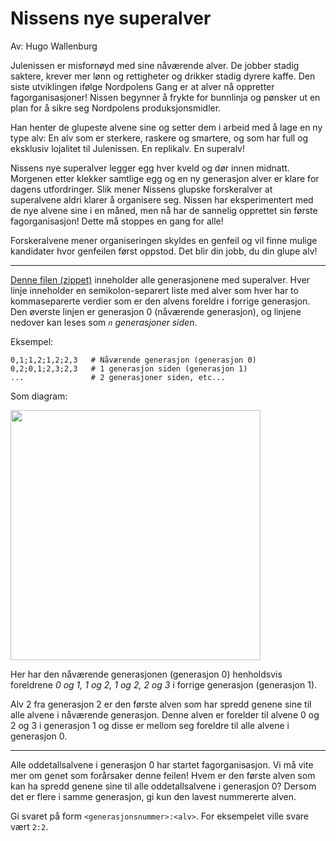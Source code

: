 ﻿# Nissens nye superalver

Av: Hugo Wallenburg

Julenissen er misfornøyd med sine nåværende alver. De jobber stadig saktere, krever mer lønn og rettigheter og drikker stadig dyrere kaffe. Den siste utviklingen ifølge Nordpolens Gang er at alver nå oppretter fagorganisasjoner! Nissen begynner å frykte for bunnlinja og pønsker ut en plan for å sikre seg Nordpolens produksjonsmidler.

Han henter de glupeste alvene sine og setter dem i arbeid med å lage en ny type alv: En alv som er sterkere, raskere og smartere, og som har full og eksklusiv lojalitet til Julenissen. En replikalv. En superalv!

Nissens nye superalver legger egg hver kveld og dør innen midnatt. Morgenen etter klekker samtlige egg og en ny generasjon alver er klare for dagens utfordringer. Slik mener Nissens glupske forskeralver at superalvene aldri klarer å organisere seg. Nissen har eksperimentert med de nye alvene sine i en måned, men nå har de sannelig opprettet sin første fagorganisasjon! Dette må stoppes en gang for alle!

Forskeralvene mener organiseringen skyldes en genfeil og vil finne mulige kandidater hvor genfeilen først oppstod. Det blir din jobb, du din glupe alv!

______

[Denne filen (zippet)](https://julekalender.knowit.no/resources/2019-luke21/generations.txt.zip) inneholder alle generasjonene med superalver. Hver linje inneholder en semikolon-separert liste med alver som hver har to kommaseparerte verdier som er den alvens foreldre i forrige generasjon. Den øverste linjen er generasjon 0 (nåværende generasjon), og linjene nedover kan leses som _`n` generasjoner siden_.

Eksempel:

```
0,1;1,2;1,2;2,3   # Nåværende generasjon (generasjon 0)
0,2;0,1;2,3;2,3   # 1 generasjon siden (generasjon 1)
...               # 2 generasjoner siden, etc...
```

Som diagram:

<img src="https://julekalender.knowit.no/resources/2019-luke21/eksempel.png" style="width:400px">

Her har den nåværende generasjonen (generasjon 0) henholdsvis foreldrene _0 og 1, 1 og 2, 1 og 2, 2 og 3_ i forrige generasjon (generasjon 1).

Alv 2 fra generasjon 2 er den første alven som har spredd genene sine til alle alvene i nåværende generasjon. Denne alven er forelder til alvene 0 og 2 og 3 i generasjon 1 og disse er mellom seg foreldre til alle alvene i generasjon 0.

______

Alle oddetallsalvene i generasjon 0 har startet fagorganisasjon. Vi må vite mer om genet som forårsaker denne feilen! Hvem er den første alven som kan ha spredd genene sine til alle oddetallsalvene i generasjon 0? Dersom det er flere i samme generasjon, gi kun den lavest nummererte alven.

Gi svaret på form `<generasjonsnummer>:<alv>`. For eksempelet ville svare vært `2:2`.